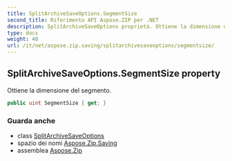 ```yaml
---
title: SplitArchiveSaveOptions.SegmentSize
second_title: Riferimento API Aspose.ZIP per .NET
description: SplitArchiveSaveOptions proprietà. Ottiene la dimensione del segmento.
type: docs
weight: 40
url: /it/net/aspose.zip.saving/splitarchivesaveoptions/segmentsize/
---
```

## SplitArchiveSaveOptions.SegmentSize property

Ottiene la dimensione del segmento.

```csharp
public uint SegmentSize { get; }
```

### Guarda anche

* class [SplitArchiveSaveOptions](../)
* spazio dei nomi [Aspose.Zip.Saving](../../splitarchivesaveoptions/)
* assemblea [Aspose.Zip](../../../)


